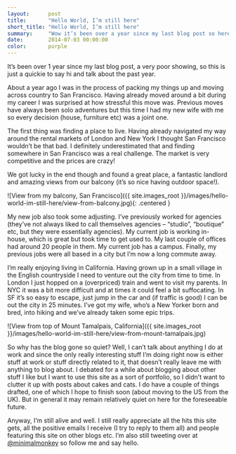 ```yaml
---
layout:      post
title:       "Hello World, I’m still here"
short_title: "Hello World, I’m still here"
summary:     "Wow it’s been over a year since my last blog post so here’s a quick post to say hello"
date:        2014-07-03 00:00:00
color:       purple
---
```


It’s been over 1 year since my last blog post, a very poor showing, so this is just a quickie to say hi and talk about the past year.

About a year ago I was in the process of packing my things up and moving across country to San Francisco. Having already moved around a bit during my career I was surprised at how stressful this move was. Previous moves have always been solo adventures but this time I had my new wife with me so every decision (house, furniture etc) was a joint one.

The first thing was finding a place to live. Having already navigated my way around the rental markets of London and New York I thought San Francisco wouldn’t be that bad. I definitely underestimated that and finding somewhere in San Francisco was a real challenge. The market is very competitive and the prices are crazy!

We got lucky in the end though and found a great place, a fantastic landlord and amazing views from our balcony (it’s so nice having outdoor space!).

![View from my balcony, San Francisco]({{ site.images_root }}/images/hello-world-im-still-here/view-from-balcony.jpg){: .centered }

My new job also took some adjusting. I’ve previously worked for agencies (they’ve not always liked to call themselves agencies – “studio”, “boutique” etc, but they were essentially agencies). My current job is working in-house, which is great but took time to get used to. My last couple of offices had around 20 people in them. My current job has a campus. Finally, my previous jobs were all based in a city but I’m now a long commute away.

I’m really enjoying living in California. Having grown up in a small village in the English countryside I need to venture out the city from time to time. In London I just hopped on a (overpriced) train and went to visit my parents. In NYC it was a bit more difficult and at times it could feel a bit suffocating. In SF it’s so easy to escape, just jump in the car and (if traffic is good) I can be out the city in 25 minutes. I’ve got my wife, who’s a New Yorker born and bred, into hiking and we’ve already taken some epic trips.

![View from top of Mount Tamalpais, California]({{ site.images_root }}/images/hello-world-im-still-here/view-from-mount-tamalpais.jpg)

So why has the blog gone so quiet? Well, I can’t talk about anything I do at work and since the only really interesting stuff I’m doing right now is either stuff at work or stuff directly related to it, that doesn’t really leave me with anything to blog about. I debated for a while about blogging about other stuff I like but I want to use this site as a sort of portfolio, so I didn’t want to clutter it up with posts about cakes and cats. I do have a couple of things drafted, one of which I hope to finish soon (about moving to the US from the UK). But in general it may remain relatively quiet on here for the foreseeable future.

Anyway, I’m still alive and well. I still really appreciate all the hits this site gets, all the positive emails I receive (I try to reply to them all) and people featuring this site on other blogs etc. I’m also still tweeting over at [@minimalmonkey](https://twitter.com/minimalmonkey) so follow me and say hello.
